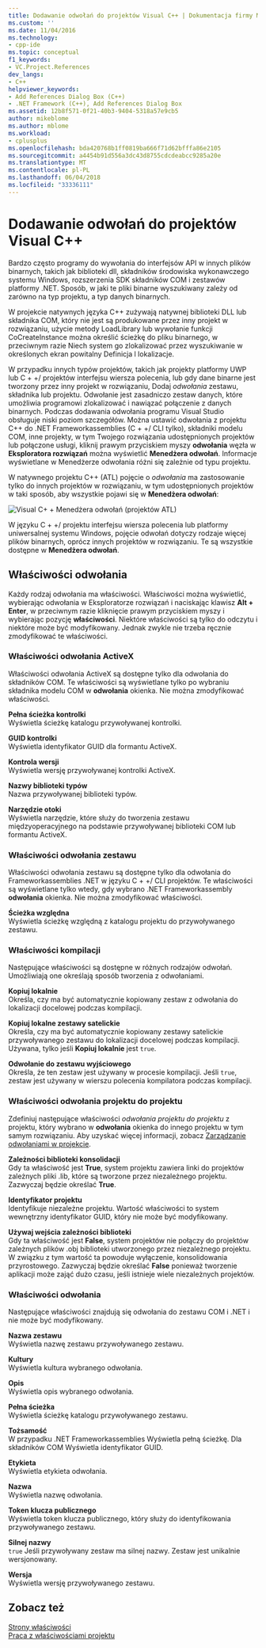 ```yaml
---
title: Dodawanie odwołań do projektów Visual C++ | Dokumentacja firmy Microsoft
ms.custom: ''
ms.date: 11/04/2016
ms.technology:
- cpp-ide
ms.topic: conceptual
f1_keywords:
- VC.Project.References
dev_langs:
- C++
helpviewer_keywords:
- Add References Dialog Box (C++)
- .NET Framework (C++), Add References Dialog Box
ms.assetid: 12b8f571-0f21-40b3-9404-5318a57e9cb5
author: mikeblome
ms.author: mblome
ms.workload:
- cplusplus
ms.openlocfilehash: bda420768b1ff0819ba666f71d62bfffa86e2105
ms.sourcegitcommit: a4454b91d556a3dc43d8755cdcdeabcc9285a20e
ms.translationtype: MT
ms.contentlocale: pl-PL
ms.lasthandoff: 06/04/2018
ms.locfileid: "33336111"
---
```

# <a name="adding-references-in-visual-c-projects"></a>Dodawanie odwołań do projektów Visual C++
Bardzo często programy do wywołania do interfejsów API w innych plików binarnych, takich jak biblioteki dll, składników środowiska wykonawczego systemu Windows, rozszerzenia SDK składników COM i zestawów platformy .NET. Sposób, w jaki te pliki binarne wyszukiwany zależy od zarówno na typ projektu, a typ danych binarnych.  
  
 W projekcie natywnych języka C++ zużywają natywnej biblioteki DLL lub składnika COM, który nie jest są produkowane przez inny projekt w rozwiązaniu, użycie metody LoadLibrary lub wywołanie funkcji CoCreateInstance można określić ścieżkę do pliku binarnego, w przeciwnym razie Niech system go zlokalizować przez wyszukiwanie w określonych ekran powitalny Definicja l lokalizacje.  
  
 W przypadku innych typów projektów, takich jak projekty platformy UWP lub C + +/ projektów interfejsu wiersza polecenia, lub gdy dane binarne jest tworzony przez inny projekt w rozwiązaniu, Dodaj *odwołania* zestawu, składnika lub projektu.   Odwołanie jest zasadniczo zestaw danych, które umożliwia programowi zlokalizować i nawiązać połączenie z danych binarnych.       Podczas dodawania odwołania programu Visual Studio obsługuje niski poziom szczegółów. Można ustawić odwołania z projektu C++ do .NET Frameworkassemblies (C + +/ CLI tylko), składniki modelu COM, inne projekty, w tym Twojego rozwiązania udostępnionych projektów lub połączone usługi, kliknij prawym przyciskiem myszy **odwołania** węzła w **Eksploratora rozwiązań** można wyświetlić **Menedżera odwołań**. Informacje wyświetlane w Menedżerze odwołania różni się zależnie od typu projektu.  
  
 W natywnego projektu C++ (ATL) pojęcie o *odwołania* ma zastosowanie tylko do innych projektów w rozwiązaniu, w tym udostępnionych projektów w taki sposób, aby wszystkie pojawi się w **Menedżera odwołań**:  
  
 ![Visual C&#43; &#43; Menedżera odwołań &#40;projektów ATL&#41;](../ide/media/visual-c---reference-manager--atl-projects-.png "Menedżera odwołań Visual C++ (projekty ATL)")  
  
 W języku C + +/ projektu interfejsu wiersza polecenia lub platformy uniwersalnej systemu Windows, pojęcie odwołań dotyczy rodzaje więcej plików binarnych, oprócz innych projektów w rozwiązaniu.  Te są wszystkie dostępne w **Menedżera odwołań**.
  
## <a name="reference-properties"></a>Właściwości odwołania  
 Każdy rodzaj odwołania ma właściwości. Właściwości można wyświetlić, wybierając odwołania w Eksploratorze rozwiązań i naciskając klawisz **Alt + Enter**, w przeciwnym razie kliknięcie prawym przyciskiem myszy i wybierając pozycję **właściwości**. Niektóre właściwości są tylko do odczytu i niektóre może być modyfikowany. Jednak zwykle nie trzeba ręcznie zmodyfikować te właściwości.  
  
### <a name="activex-reference-properties"></a>Właściwości odwołania ActiveX  
 Właściwości odwołania ActiveX są dostępne tylko dla odwołania do składników COM. Te właściwości są wyświetlane tylko po wybraniu składnika modelu COM w **odwołania** okienka. Nie można zmodyfikować właściwości.  
  
 **Pełna ścieżka kontrolki**  
 Wyświetla ścieżkę katalogu przywoływanej kontrolki.  
  
 **GUID kontrolki**  
 Wyświetla identyfikator GUID dla formantu ActiveX.  
  
 **Kontrola wersji**  
 Wyświetla wersję przywoływanej kontrolki ActiveX.  
  
 **Nazwy biblioteki typów**  
 Nazwa przywoływanej biblioteki typów.  
  
 **Narzędzie otoki**  
 Wyświetla narzędzie, które służy do tworzenia zestawu międzyoperacyjnego na podstawie przywoływanej biblioteki COM lub formantu ActiveX.  
  
### <a name="assembly-reference-properties"></a>Właściwości odwołania zestawu  
 Właściwości odwołania zestawu są dostępne tylko dla odwołania do Frameworkassemblies .NET w języku C + +/ CLI projektów. Te właściwości są wyświetlane tylko wtedy, gdy wybrano .NET Frameworkassembly **odwołania** okienka. Nie można zmodyfikować właściwości.  
  
 **Ścieżka względna**  
 Wyświetla ścieżkę względną z katalogu projektu do przywoływanego zestawu.  
  
### <a name="build-properties"></a>Właściwości kompilacji  
 Następujące właściwości są dostępne w różnych rodzajów odwołań. Umożliwiają one określają sposób tworzenia z odwołaniami.  
  
 **Kopiuj lokalnie**  
 Określa, czy ma być automatycznie kopiowany zestaw z odwołania do lokalizacji docelowej podczas kompilacji.  
  
 **Kopiuj lokalne zestawy satelickie**  
 Określa, czy ma być automatycznie kopiowany zestawy satelickie przywoływanego zestawu do lokalizacji docelowej podczas kompilacji. Używana, tylko jeśli **Kopiuj lokalnie** jest `true`.  
  
 **Odwołanie do zestawu wyjściowego**  
 Określa, że ten zestaw jest używany w procesie kompilacji. Jeśli `true`, zestaw jest używany w wierszu polecenia kompilatora podczas kompilacji.  
  
### <a name="project-to-project-reference-properties"></a>Właściwości odwołania projektu do projektu  
 Zdefiniuj następujące właściwości *odwołania projektu do projektu* z projektu, który wybrano w **odwołania** okienka do innego projektu w tym samym rozwiązaniu. Aby uzyskać więcej informacji, zobacz [Zarządzanie odwołaniami w projekcie](/visualstudio/ide/managing-references-in-a-project).  
  
 **Zależności biblioteki konsolidacji**  
 Gdy ta właściwość jest **True**, system projektu zawiera linki do projektów zależnych pliki .lib, które są tworzone przez niezależnego projektu. Zazwyczaj będzie określać **True**.  
  
 **Identyfikator projektu**  
 Identyfikuje niezależne projektu. Wartość właściwości to system wewnętrzny identyfikator GUID, który nie może być modyfikowany.  
  
 **Używaj wejścia zależności biblioteki**  
 Gdy ta właściwość jest **False**, system projektów nie połączy do projektów zależnych plików .obj biblioteki utworzonego przez niezależnego projektu. W związku z tym wartość ta powoduje wyłączenie, konsolidowania przyrostowego. Zazwyczaj będzie określać **False** ponieważ tworzenie aplikacji może zająć dużo czasu, jeśli istnieje wiele niezależnych projektów.  
  
### <a name="reference-properties"></a>Właściwości odwołania  
 Następujące właściwości znajdują się odwołania do zestawu COM i .NET i nie może być modyfikowany.  
  
 **Nazwa zestawu**  
 Wyświetla nazwę zestawu przywoływanego zestawu.  
  
 **Kultury**  
 Wyświetla kultura wybranego odwołania.  
  
 **Opis**  
 Wyświetla opis wybranego odwołania.  
  
 **Pełna ścieżka**  
 Wyświetla ścieżkę katalogu przywoływanego zestawu.  
  
 **Tożsamość**  
 W przypadku .NET Frameworkassemblies Wyświetla pełną ścieżkę. Dla składników COM Wyświetla identyfikator GUID.  
  
 **Etykieta**  
 Wyświetla etykieta odwołania.  
  
 **Nazwa**  
 Wyświetla nazwę odwołania.  
  
 **Token klucza publicznego**  
 Wyświetla token klucza publicznego, który służy do identyfikowania przywoływanego zestawu.  
  
 **Silnej nazwy**  
 `true` Jeśli przywoływany zestaw ma silnej nazwy. Zestaw jest unikalnie wersjonowany.  
  
 **Wersja**  
 Wyświetla wersję przywoływanego zestawu.  
  
## <a name="see-also"></a>Zobacz też  
 [Strony właściwości](../ide/property-pages-visual-cpp.md)   
 [Praca z właściwościami projektu](../ide/working-with-project-properties.md)